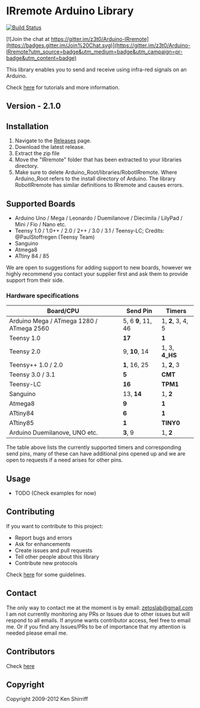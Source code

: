 # IRremote Arduino Library

[![Build Status](https://travis-ci.org/z3t0/Arduino-IRremote.svg?branch=dev)](https://travis-ci.org/z3t0/Arduino-IRremote)

[![Join the chat at https://gitter.im/z3t0/Arduino-IRremote](https://badges.gitter.im/Join%20Chat.svg)](https://gitter.im/z3t0/Arduino-IRremote?utm_source=badge&utm_medium=badge&utm_campaign=pr-badge&utm_content=badge)

This library enables you to send and receive using infra-red signals on an Arduino.

Check [here](http://z3t0.github.io/Arduino-IRremote/) for tutorials and more information.

## Version - 2.1.0

## Installation
1. Navigate to the [Releases](https://github.com/z3t0/Arduino-IRremote/releases) page.
2. Download the latest release.
3. Extract the zip file
4. Move the "IRremote" folder that has been extracted to your libraries directory.
5. Make sure to delete Arduino_Root/libraries/RobotIRremote. Where Arduino_Root refers to the install directory of Arduino. The library RobotIRremote has similar definitions to IRremote and causes errors.

## Supported Boards
- Arduino Uno / Mega / Leonardo / Duemilanove / Diecimila / LilyPad / Mini / Fio / Nano etc.
- Teensy 1.0 / 1.0++ / 2.0 / 2++ / 3.0 / 3.1 / Teensy-LC; Credits: @PaulStoffregen (Teensy Team)
- Sanguino
- Atmega8
- ATtiny 84 / 85

We are open to suggestions for adding support to new boards, however we highly recommend you contact your supplier first and ask them to provide support from their side.

### Hardware specifications

| Board/CPU                                | Send Pin           | Timers            |
|------------------------------------------|--------------------|-------------------|
| Arduino Mega / ATmega 1280 / ATmega 2560 | 5, 6 **9**, 11, 46 | 1, **2**, 3, 4, 5 |
| Teensy 1.0                               | **17**             | **1**             |
| Teensy 2.0                               | 9, **10**, 14      | 1, 3, **4_HS**    |
| Teensy++ 1.0 / 2.0                       | **1**, 16, 25      | 1, **2**, 3       |
| Teensy 3.0 / 3.1                         | **5**              | **CMT**           |
| Teensy-LC                                | **16**             | **TPM1**          |
| Sanguino                                 | 13, **14**         | 1, **2**          |
| Atmega8                                  | **9**              | **1**             |
| ATtiny84                                 | **6**              | **1**             |
| ATtiny85                                 | **1**              | **TINY0**         |
| Arduino Duemilanove, UNO etc.            | **3**, 9           | 1, **2**          |

The table above lists the currently supported timers and corresponding send pins, many of these can have additional pins opened up and we are open to requests if a need arises for other pins.

## Usage
- TODO (Check examples for now)

## Contributing
If you want to contribute to this project:
- Report bugs and errors
- Ask for enhancements
- Create issues and pull requests
- Tell other people about this library
- Contribute new protocols

Check [here](Contributing.md) for some guidelines.

## Contact
The only way to contact me at the moment is by email: zetoslab@gmail.com
I am not currently monitoring any PRs or Issues due to other issues but will respond to all emails. If anyone wants contributor access, feel free to email me. Or if you find any Issues/PRs to be of importance that my attention is needed please email me.

## Contributors
Check [here](Contributors.md)

## Copyright
Copyright 2009-2012 Ken Shirriff

